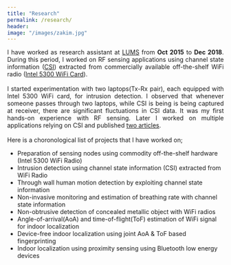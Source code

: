 ```yaml
---
title: "Research"
permalink: /research/
header:
image: "/images/zakim.jpg"
---
```


<div style="text-align: justify">
I have worked as research assistant at <a href='https://lums.edu.pk' target='_blank'>LUMS</a>  from <b>Oct 2015</b> to <b>Dec 2018</b>. During this period, I worked on RF sensing applications using channel state information (<a href='https://en.wikipedia.org/wiki/Channel_state_information' target='_blank'>CSI</a>) extracted from commercially available off-the-shelf WiFi radio (<a href='https://www.intel.com/content/www/us/en/products/docs/wireless-products/ultimate-n-wifi-link-5300-brief.html' target='_blank'>Intel 5300 WiFi Card</a>).</div>
<br />
<div style="text-align: justify">
I started experimentation with two laptops(Tx-Rx pair), each equipped with Intel 5300 WiFi card, for intrusion detection. I observed that whenever someone passes through two laptops, while CSI is being is being captured at receiver, there are significant fluctuations in CSI data. It was my first hands-on experience with RF sensing. Later I worked on multiple applications relying on CSI and published <a href='https://asif-hanif.github.io/publications/' target='_blank'>two articles</a>. </div>

<br />
Here is a choronological list of projects that I have worked on;
 
* Preparation of sensing nodes using commodity off-the-shelf hardware (Intel 5300 WiFi Radio)
* Intrusion detection using channel state information (CSI) extracted from WiFi Radio
* Through wall human motion detection by exploiting channel state information
* Non-invasive monitoring and estimation of breathing rate with channel state information
* Non-obtrusive detection of concealed metallic object with WiFi radios
* Angle-of-arrival(AoA) and time-of-flight(ToF) estimation of WiFi signal for indoor localization
* Device-free indoor localization using joint AoA & ToF based fingerprinting
* Indoor localization using proximity sensing using Bluetooth low energy devices
  


